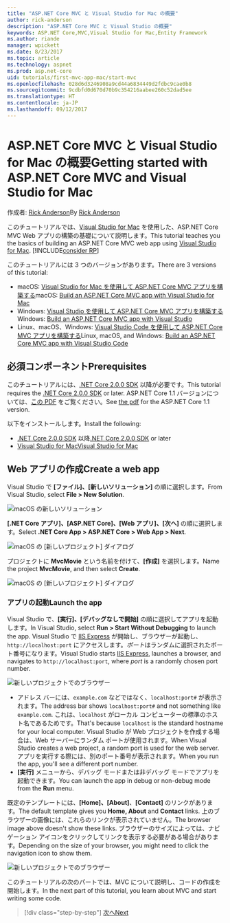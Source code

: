 ```yaml
---
title: "ASP.NET Core MVC と Visual Studio for Mac の概要"
author: rick-anderson
description: "ASP.NET Core MVC と Visual Studio の概要"
keywords: ASP.NET Core,MVC,Visual Studio for Mac,Entity Framework
ms.author: riande
manager: wpickett
ms.date: 8/23/2017
ms.topic: article
ms.technology: aspnet
ms.prod: asp.net-core
uid: tutorials/first-mvc-app-mac/start-mvc
ms.openlocfilehash: 028d6d3246908a9cd44a6834449d2fdbc9cae0b8
ms.sourcegitcommit: 9cdbfd0d670d70b9c354216aabee260c52dad5ee
ms.translationtype: HT
ms.contentlocale: ja-JP
ms.lasthandoff: 09/12/2017
---
```

# <a name="getting-started-with-aspnet-core-mvc-and-visual-studio-for-mac"></a><span data-ttu-id="71799-104">ASP.NET Core MVC と Visual Studio for Mac の概要</span><span class="sxs-lookup"><span data-stu-id="71799-104">Getting started with ASP.NET Core MVC and Visual Studio for Mac</span></span>

<span data-ttu-id="71799-105">作成者: [Rick Anderson](https://twitter.com/RickAndMSFT)</span><span class="sxs-lookup"><span data-stu-id="71799-105">By [Rick Anderson](https://twitter.com/RickAndMSFT)</span></span>

<span data-ttu-id="71799-106">このチュートリアルでは、[Visual Studio for Mac](https://www.visualstudio.com/vs/visual-studio-mac/) を使用した、ASP.NET Core MVC Web アプリの構築の基礎について説明します。</span><span class="sxs-lookup"><span data-stu-id="71799-106">This tutorial teaches you the basics of building an ASP.NET Core MVC web app using [Visual Studio for Mac](https://www.visualstudio.com/vs/visual-studio-mac/).</span></span> [!INCLUDE[consider RP](../../includes/razor.md)]

<span data-ttu-id="71799-107">このチュートリアルには 3 つのバージョンがあります。</span><span class="sxs-lookup"><span data-stu-id="71799-107">There are 3 versions of this tutorial:</span></span>

* <span data-ttu-id="71799-108">macOS: [Visual Studio for Mac を使用して ASP.NET Core MVC アプリを構築する](xref:tutorials/first-mvc-app-mac/start-mvc)</span><span class="sxs-lookup"><span data-stu-id="71799-108">macOS: [Build an ASP.NET Core MVC app with Visual Studio for Mac](xref:tutorials/first-mvc-app-mac/start-mvc)</span></span>
* <span data-ttu-id="71799-109">Windows: [Visual Studio を使用して ASP.NET Core MVC アプリを構築する](xref:tutorials/first-mvc-app/start-mvc)</span><span class="sxs-lookup"><span data-stu-id="71799-109">Windows: [Build an ASP.NET Core MVC app with Visual Studio](xref:tutorials/first-mvc-app/start-mvc)</span></span>
* <span data-ttu-id="71799-110">Linux、macOS、Windows: [Visual Studio Code を使用して ASP.NET Core MVC アプリを構築する](xref:tutorials/first-mvc-app-xplat/start-mvc)</span><span class="sxs-lookup"><span data-stu-id="71799-110">Linux, macOS, and Windows: [Build an ASP.NET Core MVC app with Visual Studio Code](xref:tutorials/first-mvc-app-xplat/start-mvc)</span></span>

## <a name="prerequisites"></a><span data-ttu-id="71799-111">必須コンポーネント</span><span class="sxs-lookup"><span data-stu-id="71799-111">Prerequisites</span></span>

<span data-ttu-id="71799-112">このチュートリアルには、[.NET Core 2.0.0 SDK](https://www.microsoft.com/net/core) 以降が必要です。</span><span class="sxs-lookup"><span data-stu-id="71799-112">This tutorial requires the [.NET Core 2.0.0 SDK](https://www.microsoft.com/net/core) or later.</span></span> <span data-ttu-id="71799-113">ASP.NET Core 1.1 バージョンについては、[この PDF](https://github.com/aspnet/Docs/blob/master/aspnetcore/tutorials/first-mvc-app-mac/start-mvc/8-23-17.pdf) をご覧ください。</span><span class="sxs-lookup"><span data-stu-id="71799-113">See [the pdf](https://github.com/aspnet/Docs/blob/master/aspnetcore/tutorials/first-mvc-app-mac/start-mvc/8-23-17.pdf) for the ASP.NET Core 1.1 version.</span></span>

<span data-ttu-id="71799-114">以下をインストールします。</span><span class="sxs-lookup"><span data-stu-id="71799-114">Install the following:</span></span>

- <span data-ttu-id="71799-115">[.NET Core 2.0.0 SDK](https://www.microsoft.com/net/core) 以降</span><span class="sxs-lookup"><span data-stu-id="71799-115">[.NET Core 2.0.0 SDK](https://www.microsoft.com/net/core) or later</span></span>
- [<span data-ttu-id="71799-116">Visual Studio for Mac</span><span class="sxs-lookup"><span data-stu-id="71799-116">Visual Studio for Mac</span></span>](https://www.visualstudio.com/vs/visual-studio-mac/)

## <a name="create-a-web-app"></a><span data-ttu-id="71799-117">Web アプリの作成</span><span class="sxs-lookup"><span data-stu-id="71799-117">Create a web app</span></span>

<span data-ttu-id="71799-118">Visual Studio で **[ファイル]、[新しいソリューション]** の順に選択します。</span><span class="sxs-lookup"><span data-stu-id="71799-118">From Visual Studio, select **File > New Solution**.</span></span>

![macOS の新しいソリューション](../first-web-api-mac/_static/sln.png)

<span data-ttu-id="71799-120">**[.NET Core アプリ]、[ASP.NET Core]、[Web アプリ]、[次へ]** の順に選択します。</span><span class="sxs-lookup"><span data-stu-id="71799-120">Select **.NET Core App >  ASP.NET Core > Web App > Next**.</span></span>

![macOS の [新しいプロジェクト] ダイアログ](start-mvc/1.png)

<span data-ttu-id="71799-122">プロジェクトに **MvcMovie** という名前を付けて、**[作成]** を選択します。</span><span class="sxs-lookup"><span data-stu-id="71799-122">Name the project **MvcMovie**, and then select **Create**.</span></span>

![macOS の [新しいプロジェクト] ダイアログ](start-mvc/2.png)

### <a name="launch-the-app"></a><span data-ttu-id="71799-124">アプリの起動</span><span class="sxs-lookup"><span data-stu-id="71799-124">Launch the app</span></span>

<span data-ttu-id="71799-125">Visual Studio で、**[実行]、[デバッグなしで開始]** の順に選択してアプリを起動します。</span><span class="sxs-lookup"><span data-stu-id="71799-125">In Visual Studio, select **Run > Start Without Debugging** to launch the app.</span></span> <span data-ttu-id="71799-126">Visual Studio で [IIS Express](https://docs.microsoft.com/iis/extensions/introduction-to-iis-express/iis-express-overview) が開始し、ブラウザーが起動し、`http://localhost:port` にアクセスします。*ポート*はランダムに選択されたポート番号になります。</span><span class="sxs-lookup"><span data-stu-id="71799-126">Visual Studio starts [IIS Express](https://docs.microsoft.com/iis/extensions/introduction-to-iis-express/iis-express-overview), launches a browser, and navigates to `http://localhost:port`, where *port* is a randomly chosen port number.</span></span>

![新しいプロジェクトでのブラウザー](start-mvc/b1.png)

* <span data-ttu-id="71799-128">アドレス バーには、`example.com` などではなく、`localhost:port#` が表示されます。</span><span class="sxs-lookup"><span data-stu-id="71799-128">The address bar shows `localhost:port#` and not something like `example.com`.</span></span> <span data-ttu-id="71799-129">これは、`localhost` がローカル コンピューターの標準のホスト名であるためです。</span><span class="sxs-lookup"><span data-stu-id="71799-129">That's because `localhost` is the standard hostname for your local computer.</span></span> <span data-ttu-id="71799-130">Visual Studio が Web プロジェクトを作成する場合は、Web サーバーにランダム ポートが使用されます。</span><span class="sxs-lookup"><span data-stu-id="71799-130">When Visual Studio creates a web project, a random port is used for the web server.</span></span> <span data-ttu-id="71799-131">アプリを実行する際には、別のポート番号が表示されます。</span><span class="sxs-lookup"><span data-stu-id="71799-131">When you run the app, you'll see a different port number.</span></span>
* <span data-ttu-id="71799-132">**[実行]** メニューから、デバッグ モードまたは非デバッグ モードでアプリを起動できます。</span><span class="sxs-lookup"><span data-stu-id="71799-132">You can launch the app in debug or non-debug mode from the **Run** menu.</span></span>

<span data-ttu-id="71799-133">既定のテンプレートには、**[Home]、[About]**、**[Contact]** のリンクがあります。</span><span class="sxs-lookup"><span data-stu-id="71799-133">The default template gives you **Home, About** and **Contact** links.</span></span> <span data-ttu-id="71799-134">上のブラウザーの画像には、これらのリンクが表示されていません。</span><span class="sxs-lookup"><span data-stu-id="71799-134">The browser image above doesn't show these links.</span></span> <span data-ttu-id="71799-135">ブラウザーのサイズによっては、ナビゲーション アイコンをクリックしてリンクを表示する必要がある場合があります。</span><span class="sxs-lookup"><span data-stu-id="71799-135">Depending on the size of your browser, you might need to click the navigation icon to show them.</span></span>

![新しいプロジェクトでのブラウザー](start-mvc/b2.png)

<span data-ttu-id="71799-137">このチュートリアルの次のパートでは、MVC について説明し、コードの作成を開始します。</span><span class="sxs-lookup"><span data-stu-id="71799-137">In the next part of this tutorial, you learn about MVC and start writing some code.</span></span>

>[!div class="step-by-step"]
[<span data-ttu-id="71799-138">次へ</span><span class="sxs-lookup"><span data-stu-id="71799-138">Next</span></span>](adding-controller.md)  
